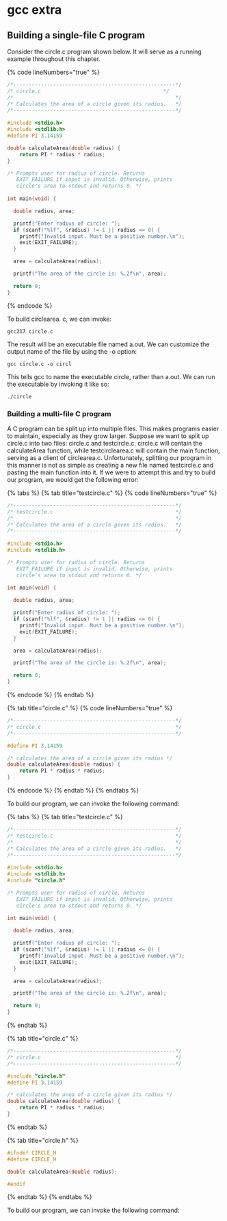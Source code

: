 # gcc extra

##

## Building a single-file C program

Consider the circle.c program shown below. It will serve as a running example throughout this chapter.&#x20;

{% code lineNumbers="true" %}
```c
/*-----------------------------------------------------*/
/* circle.c                                        */
/*                                                     */
/* Calculates the area of a circle given its radius.   */
/*-----------------------------------------------------*/
 
#include <stdio.h>
#include <stdlib.h> 
#define PI 3.14159

double calculateArea(double radius) {
    return PI * radius * radius;
}

/* Prompts user for radius of circle. Returns 
   EXIT_FAILURE if input is invalid. Otherwise, prints 
   circle's area to stdout and returns 0. */  
   
int main(void) {

  double radius, area; 

  printf("Enter radius of circle: ");
  if (scanf("%lf", &radius) != 1 || radius <= 0) {
    printf("Invalid input. Must be a positive number.\n");
    exit(EXIT_FAILURE);
  }

  area = calculateArea(radius);

  printf("The area of the circle is: %.2f\n", area);

  return 0;
}

```
{% endcode %}

To build circlearea. c, we can invoke:

```
gcc217 circle.c
```

The result will be an executable file named a.out. We can customize the output name of the file by using the -o option:&#x20;

```
gcc circle.c -o circl
```

This tells gcc to name the executable circle, rather than a.out. We can run the executable by invoking it like so:

```
./circle
```

### Building a multi-file C program

A C program can be split up into multiple files.  This makes programs easier to maintain, especially as they grow larger. Suppose we want to split up circle.c into two files: circle.c and testcircle.c. circle.c will contain the calculateArea function, while testcirclearea.c will contain the main function, serving as a client of circlearea.c. Unfortunately, splitting our program in this manner is not as simple as creating a new file named testcircle.c and pasting the main function into it. If we were to attempt this and try to build our program, we would get the following error:



{% tabs %}
{% tab title="testcircle.c" %}
{% code lineNumbers="true" %}
```c
/*-----------------------------------------------------*/
/* testcircle.c                                        */
/*                                                     */
/* Calculates the area of a circle given its radius.   */
/*-----------------------------------------------------*/
 
#include <stdio.h>
#include <stdlib.h> 

/* Prompts user for radius of circle. Returns 
   EXIT_FAILURE if input is invalid. Otherwise, prints 
   circle's area to stdout and returns 0. */  
   
int main(void) {

  double radius, area; 

  printf("Enter radius of circle: ");
  if (scanf("%lf", &radius) != 1 || radius <= 0) {
    printf("Invalid input. Must be a positive number.\n");
    exit(EXIT_FAILURE);
  }

  area = calculateArea(radius);

  printf("The area of the circle is: %.2f\n", area);

  return 0;
}

```
{% endcode %}
{% endtab %}

{% tab title="circle.c" %}
{% code lineNumbers="true" %}
```c
/*-----------------------------------------------------*/
/* circle.c                                            */
/*-----------------------------------------------------*/

#define PI 3.14159

/* calculates the area of a circle given its radius */
double calculateArea(double radius) {
    return PI * radius * radius;
}
```
{% endcode %}
{% endtab %}
{% endtabs %}

To build our program, we can invoke the following command:



{% tabs %}
{% tab title="testcircle.c" %}
```c
/*-----------------------------------------------------*/
/* testcircle.c                                        */
/*                                                     */
/* Calculates the area of a circle given its radius.   */
/*-----------------------------------------------------*/
 
#include <stdio.h>
#include <stdlib.h> 
#include "circle.h" 

/* Prompts user for radius of circle. Returns 
   EXIT_FAILURE if input is invalid. Otherwise, prints 
   circle's area to stdout and returns 0. */  
   
int main(void) {

  double radius, area; 

  printf("Enter radius of circle: ");
  if (scanf("%lf", &radius) != 1 || radius <= 0) {
    printf("Invalid input. Must be a positive number.\n");
    exit(EXIT_FAILURE);
  }

  area = calculateArea(radius);

  printf("The area of the circle is: %.2f\n", area);

  return 0;
}

```
{% endtab %}

{% tab title="circle.c" %}
```c
/*-----------------------------------------------------*/
/* circle.c                                            */
/*-----------------------------------------------------*/

#include "circle.h"
#define PI 3.14159

/* calculates the area of a circle given its radius */
double calculateArea(double radius) {
    return PI * radius * radius;
}
```
{% endtab %}

{% tab title="circle.h" %}
```c
#ifndef CIRCLE_H
#define CIRCLE_H

double calculateArea(double radius);

#endif
```
{% endtab %}
{% endtabs %}

To build our program, we can invoke the following command:

